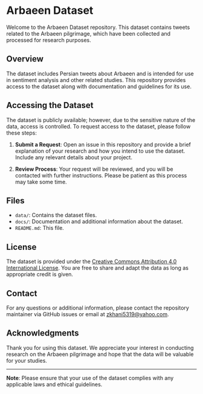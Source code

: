 # Arbaeen Dataset

Welcome to the Arbaeen Dataset repository. This dataset contains tweets related to the Arbaeen pilgrimage, which have been collected and processed for research purposes.

## Overview

The dataset includes Persian tweets about Arbaeen and is intended for use in sentiment analysis and other related studies. This repository provides access to the dataset along with documentation and guidelines for its use.

## Accessing the Dataset

The dataset is publicly available; however, due to the sensitive nature of the data, access is controlled. To request access to the dataset, please follow these steps:

1. **Submit a Request**: Open an issue in this repository and provide a brief explanation of your research and how you intend to use the dataset. Include any relevant details about your project.

2. **Review Process**: Your request will be reviewed, and you will be contacted with further instructions. Please be patient as this process may take some time.

## Files

- `data/`: Contains the dataset files.
- `docs/`: Documentation and additional information about the dataset.
- `README.md`: This file.

## License

The dataset is provided under the [Creative Commons Attribution 4.0 International License](https://creativecommons.org/licenses/by/4.0/). You are free to share and adapt the data as long as appropriate credit is given.

## Contact

For any questions or additional information, please contact the repository maintainer via GitHub issues or email at [zkhani5319@yahoo.com](mailto:zkhani5319@yahoo.com).

## Acknowledgments

Thank you for using this dataset. We appreciate your interest in conducting research on the Arbaeen pilgrimage and hope that the data will be valuable for your studies.

---

**Note**: Please ensure that your use of the dataset complies with any applicable laws and ethical guidelines.

